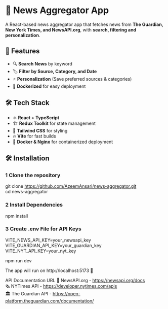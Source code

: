 # 📰 News Aggregator App

A React-based news aggregator app that fetches news from **The Guardian, New York Times, and NewsAPI.org**, with **search, filtering and personalization**.

## 🚀 Features

- 🔍 **Search News** by keyword  
- 🏷️ **Filter by Source, Category, and Date**  
- ⭐ **Personalization** (Save preferred sources & categories)  
- 🐳 **Dockerized** for easy deployment

## 🛠️ Tech Stack

- ⚛ **React + TypeScript**  
- 🏗 **Redux Toolkit** for state management  
- 🎨 **Tailwind CSS** for styling  
- 🔥 **Vite** for fast builds  
- 🐳 **Docker & Nginx** for containerized deployment  

## 🛠️ Installation

### 1 **Clone the repository**
git clone https://github.com/AzeemAnsari/news-aggregator.git<br>cd news-aggregator

### 2 **Install Dependencies**
npm install

### 3 **Create .env File for API Keys**
VITE_NEWS_API_KEY=your_newsapi_key
VITE_GUARDIAN_API_KEY=your_guardian_key
VITE_NYT_API_KEY=your_nyt_key

npm run dev

The app will run on http://localhost:5173 🚀

API	Documentation URL
📰 NewsAPI.org - https://newsapi.org/docs<br>🗞 NYTimes API - https://developer.nytimes.com/apis<br>🏛 The Guardian API	- https://open-platform.theguardian.com/documentation/



